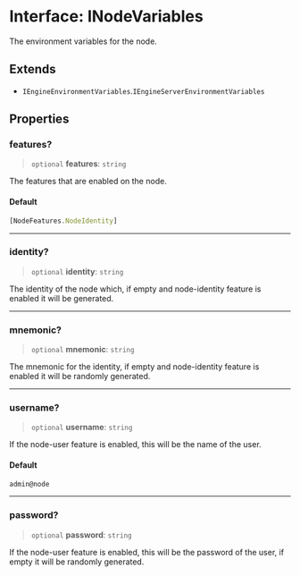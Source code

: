 # Interface: INodeVariables

The environment variables for the node.

## Extends

- `IEngineEnvironmentVariables`.`IEngineServerEnvironmentVariables`

## Properties

### features?

> `optional` **features**: `string`

The features that are enabled on the node.

#### Default

```ts
[NodeFeatures.NodeIdentity]
```

***

### identity?

> `optional` **identity**: `string`

The identity of the node which, if empty and node-identity feature is enabled it will be generated.

***

### mnemonic?

> `optional` **mnemonic**: `string`

The mnemonic for the identity, if empty and node-identity feature is enabled it will be randomly generated.

***

### username?

> `optional` **username**: `string`

If the node-user feature is enabled, this will be the name of the user.

#### Default

```ts
admin@node
```

***

### password?

> `optional` **password**: `string`

If the node-user feature is enabled, this will be the password of the user, if empty it will be randomly generated.
